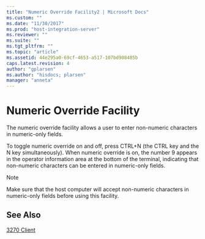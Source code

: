 ```yaml
---
title: "Numeric Override Facility2 | Microsoft Docs"
ms.custom: ""
ms.date: "11/30/2017"
ms.prod: "host-integration-server"
ms.reviewer: ""
ms.suite: ""
ms.tgt_pltfrm: ""
ms.topic: "article"
ms.assetid: 44e295a0-69cf-4653-a517-107bd908485b
caps.latest.revision: 4
author: "gplarsen"
ms.author: "hisdocs; plarsen"
manager: "anneta"
---
```

# Numeric Override Facility
The numeric override facility allows a user to enter non-numeric characters in numeric-only fields.  
  
 To toggle numeric override on and off, press CTRL+N (the CTRL key and the N key simultaneously). When numeric override is on, the number 9 appears in the operator information area at the bottom of the terminal, indicating that non-numeric characters can be entered in numeric-only fields.  
  
> [!NOTE]
>  Make sure that the host computer will accept non-numeric characters in numeric-only fields before using this facility.  
  
## See Also  
 [3270 Client](../core/3270-client2.md)